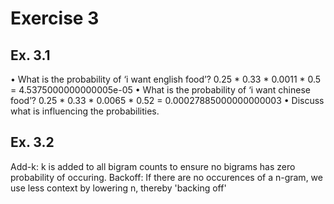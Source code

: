<h1>Exercise 3</h1>
<section>
    <h2>Ex. 3.1</h2>
    <p>
    • What is the probability of ‘i want english food’?
        0.25 * 0.33 * 0.0011 * 0.5 = 4.5375000000000005e-05
    • What is the probability of ‘i want chinese food’?
        0.25 * 0.33 * 0.0065 * 0.52 = 0.00027885000000000003
    • Discuss what is influencing the probabilities.
    </p>
</section>

<section>
    <h2>Ex. 3.2</h2>
    <p>
    Add-k: k is added to all bigram counts to ensure no bigrams has zero probability of occuring.
    Backoff: If there are no occurences of a n-gram, we use less context by lowering n, thereby 'backing off'
    </p>
</section>



